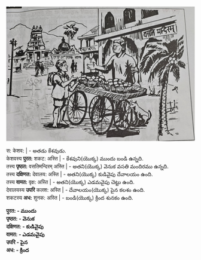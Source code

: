 ![alt text](20240825_173700.jpg)

स: केशव: | - అతడు కేశవుడు.   
केशवस्य **पुरत:** शकट: अस्ति | - కేశవుని(యొక్క) ముందు బండి ఉన్నది.   
तस्य **पृष्ठत:** वसतिमन्दिरम् अस्ति | - అతని(యొక్క) వెనుక వసతి మందిరము ఉన్నది.  
तस्य **दक्षिणत:** देवालय: अस्ति | - అతని(యొక్క) కుడివైపు దేవాలయం ఉంది.  
तस्य **वामत:** वृक्ष: अस्ति | - అతని(యొక్క) ఎడమవైపు చెట్టు ఉంది.  
देवालयस्य **उपरि** कलश: अस्ति | - దేవాలయం(యొక్క) పైన కలశం ఉంది.  
शकटस्य **अध:** शुनक: अस्ति | - బండి(యొక్క) క్రింద శునకం ఉంది. 

**पुरत: - ముందు**  
**पृष्ठत: - వెనుక**  
**दक्षिणत: - కుడివైపు**  
**वामत: - ఎడమవైపు**  
**उपरि - పైన**  
**अध: - క్రింద**  